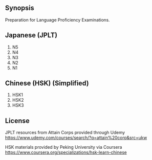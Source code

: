 ## Synopsis
Preparation for Language Proficiency Examinations.

## Japanese (JPLT)

1) N5
2) N4
3) N3
4) N2
5) N1

## Chinese (HSK) (Simplified)

1) HSK1
2) HSK2
3) HSK3


## License

JPLT resources from Attain Corps provided through Udemy
https://www.udemy.com/courses/search/?q=attain%20corp&src=ukw

HSK materials provided by Peking University via Coursera
https://www.coursera.org/specializations/hsk-learn-chinese
